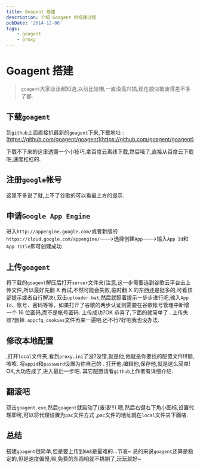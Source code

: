 ```yaml
---
title: Goagent 搭建
description: 介绍 Goagent 的搭建过程
pubDate: '2014-12-06'
tags:
    - goagent
    - proxy
---
```


# Goagent 搭建

> `goagent`大家应该都知道,以前比较懒,一直没高兴搞,现在貌似被废得差不多了都.

## 下载`goagent`

到`github`上面直接扒最新的`goagent`下来,下载地址 :[https://github.com/goagent/goagent](https://github.com/goagent/goagent)

下载不下来的这里透露一个小技巧,拿百度云离线下载,然后哦了,直接从百度云下载吧,速度杠杠的.

## 注册`google`帐号

这里不多说了就,上不了谷歌的可以看最上方的提示.

## 申请`Google App Engine`

进入`http://appengine.google.com/`或者新版的`https://cloud.google.com/appengine/`--->选择创建`App`--->输入`App Id`和`App Title`即可创建成功

## 上传`goagent`

将下载的`goagent`解压后打开`server`文件夹(注意,这一步需要连到谷歌云平台去上传文件,所以最好先翻 X 再试,不然可能会失败,临时翻 X 的东西还是挺多的,可看顶部提示或者自行解决),双击`uploader.bat`,然后就照着提示一步步进行吧,输入`App Id`、帐号、密码等等，如果打开了谷歌的两步认证则需要在谷歌帐号管理中新增一个 16 位密码,而不是帐号密码. 上传成功?OK 恭喜了,下面的就简单了 . 上传失败?删掉`.appcfg_cookies`文件再来一遍吧.还不行?好吧我也没办法.

## 修改本地配置

,打开`local`文件夹,看到`proxy.ini`了没?没错,就是他,他就是你要找的配置文件!!!额,咳咳. 将`appid`和`password`设置为你自己的 . 打开他,编辑他,保存他,就是这么简单! OK,大功告成了,进入最后一步吧. 其它配置请看`github`上作者有详细介绍.

## 翻滚吧

双击`goagent.exe`,然后`goagent`就启动了(废话!!!).嗯,然后右键右下角小图标,设置代理即可,可以将代理设置为`pac`文件方式 ,`pac`文件的地址就在`local`文件夹下面咯.

## 总结

搭建`goagent`很简单,但是要上传到`GAE`是最难的...节哀~ 总的来说`goagent`还算是稳定的,但是速度偏慢,嘛,免费的东西咱就不挑剔了,玩玩就好~

